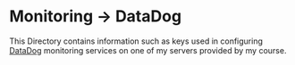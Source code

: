 # Monitoring -> DataDog

This Directory contains information such as keys used in configuring [DataDog](https://www.datadoghq.com) monitoring services on one of my servers provided by my course.


